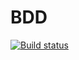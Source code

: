 # BDD
[![Build status](https://ci.appveyor.com/api/projects/status/1wdftb2ic1p5x3wo?svg=true)](https://ci.appveyor.com/project/TatyanaSmyslova33542/bdd)

